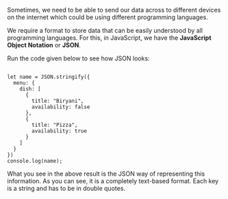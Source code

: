 Sometimes, we need to be able to
send our data across to different devices
on the internet which could be using
different programming languages.

We require a format to store data
that can be easily understood by
all programming languages.
For this, in JavaScript,
we have the **JavaScript Object Notation** or **JSON**.

Run the code given below
to see how JSON looks:

<Editor lang="javascript">
<code>
let name = JSON.stringify({
  menu: {
    dish: [
      {
        title: "Biryani",
        availability: false
      },
      {
        title: "Pizza",
        availability: true
      }
    ]
  }
})
console.log(name);
</code>
</Editor>

What you see in the above result is
the JSON way of representing this information.
As you can see, it is a completely text-based format.
Each key is a string and has to be in double quotes.
